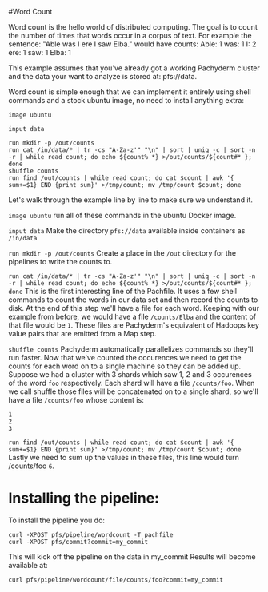 #Word Count

Word count is the hello world of distributed computing.
The goal is to count the number of times that words occur in a corpus of text.
For example the sentence: "Able was I ere I saw Elba." would have counts:
Able: 1
was: 1
I: 2
ere: 1
saw: 1
Elba: 1

This example assumes that you've already got a working Pachyderm cluster and
the data your want to analyze is stored at: pfs://data.

Word count is simple enough that we can implement it entirely using shell
commands and a stock ubuntu image, no need to install anything extra:

```shell
image ubuntu

input data

run mkdir -p /out/counts
run cat /in/data/* | tr -cs "A-Za-z'" "\n" | sort | uniq -c | sort -n -r | while read count; do echo ${count% *} >/out/counts/${count#* }; done
shuffle counts
run find /out/counts | while read count; do cat $count | awk '{ sum+=$1} END {print sum}' >/tmp/count; mv /tmp/count $count; done
```

Let's walk through the example line by line to make sure we understand it.

`image ubuntu` run all of these commands in the ubuntu Docker image.

`input data` Make the directory `pfs://data` available inside containers as `/in/data`

`run mkdir -p /out/counts` Create a place in the `/out` directory for the pipelines to write the counts to.

`run cat /in/data/* | tr -cs "A-Za-z'" "\n" | sort | uniq -c | sort -n -r | while read count; do echo ${count% *} >/out/counts/${count#* }; done`
This is the first interesting line of the Pachfile. It uses a few shell
commands to count the words in our data set and then record the counts to disk.
At the end of this step we'll have a file for each word. Keeping with our
example from before, we would have a file `/counts/Elba` and the content of
that file would be `1`.
These files are Pachyderm's equivalent of Hadoops key value pairs that are
emitted from a Map step.

`shuffle counts`
Pachyderm automatically parallelizes commands so they'll run faster. Now that
we've counted the occurences we need to get the counts for each word on to a
single machine so they can be added up. Suppose we had a cluster with 3 shards
which saw 1, 2 and 3 occurences of the word `foo` respectively. Each shard will
have a file `/counts/foo`. When we call shuffle those files will be
concatenated on to a single shard, so we'll have a file `/counts/foo` whose content is:

```
1
2
3
```

`run find /out/counts | while read count; do cat $count | awk '{ sum+=$1} END {print sum}' >/tmp/count; mv /tmp/count $count; done`
Lastly we need to sum up the values in these files, this line would turn /counts/foo `6`.

# Installing the pipeline:
To install the pipeline you do:
```shell
curl -XPOST pfs/pipeline/wordcount -T pachfile
curl -XPOST pfs/commit?commit=my_commit
```
This will kick off the pipeline on the data in my_commit
Results will become available at:
```
curl pfs/pipeline/wordcount/file/counts/foo?commit=my_commit
```

